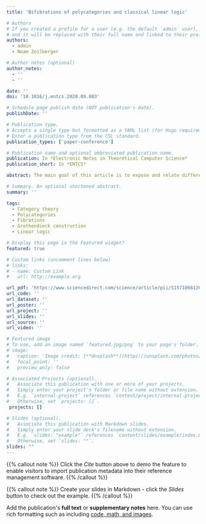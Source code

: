 ```yaml
---
title: 'Bifibrations of polycategories and classical linear logic'

# Authors
# If you created a profile for a user (e.g. the default `admin` user), write the username (folder name) here
# and it will be replaced with their full name and linked to their profile.
authors:
  - admin
  - Noam Zeilberger

# Author notes (optional)
author_notes:
  - ''
  - ''

date: ''
doi: '10.1016/j.entcs.2020.09.003'

# Schedule page publish date (NOT publication's date).
publishDate: ''

# Publication type.
# Accepts a single type but formatted as a YAML list (for Hugo requirements).
# Enter a publication type from the CSL standard.
publication_types: ['paper-conference']

# Publication name and optional abbreviated publication name.
publication: In *Electronic Notes in Theoretical Computer Science*
publication_short: In *ENTCS*

abstract: The main goal of this article is to expose and relate different ways of interpreting the multiplicative fragment of classical linear logic in polycategories. Polycategories are known to give rise to models of classical linear logic in so-called representable polycategories with duals, which ask for the existence of various polymaps satisfying the different universal properties needed to define tensor, par, and negation. We begin by explaining how these different universal properties can all be seen as instances of a single notion of universality of a polymap parameterised by an input or output object, which also generalises the classical notion of universal multimap in a multicategory. We then proceed to introduce a definition of in-cartesian and out-cartesian polymaps relative to a refinement system (= strict functor) of polycategories, in such a way that universal polymaps can be understood as a special case. In particular, we obtain that a polycategory is a representable polycategory with duals if and only if it is bifibred over the terminal polycategory . Finally, we present a Grothendieck correspondence between bifibrations of polycategories and pseudofunctors into **MAdj**, the (weak) 2-polycategory of multivariable adjunctions. When restricted to bifibrations over **1** we get back the correspondence between *-autonomous categories and Frobenius pseudomonoids in **MAdj** that was recently observed by Shulman.

# Summary. An optional shortened abstract.
summary: ''

tags:
  - Category theory
  - Polycategories
  - Fibrations
  - Grothendieck construction
  - Linear logic

# Display this page in the Featured widget?
featured: true

# Custom links (uncomment lines below)
# links:
# - name: Custom Link
#   url: http://example.org

url_pdf: 'https://www.sciencedirect.com/science/article/pii/S1571066120300499'
url_code: ''
url_dataset: ''
url_poster: ''
url_project: ''
url_slides: ''
url_source: ''
url_video: ''

# Featured image
# To use, add an image named `featured.jpg/png` to your page's folder.
# image:
#   caption: 'Image credit: [**Unsplash**](https://unsplash.com/photos/pLCdAaMFLTE)'
#   focal_point: ''
#   preview_only: false

# Associated Projects (optional).
#   Associate this publication with one or more of your projects.
#   Simply enter your project's folder or file name without extension.
#   E.g. `internal-project` references `content/project/internal-project/index.md`.
#   Otherwise, set `projects: []`.
 projects: []

# Slides (optional).
#   Associate this publication with Markdown slides.
#   Simply enter your slide deck's filename without extension.
#   E.g. `slides: "example"` references `content/slides/example/index.md`.
#   Otherwise, set `slides: ""`.
slides: ""
---
```


{{% callout note %}}
Click the _Cite_ button above to demo the feature to enable visitors to import publication metadata into their reference management software.
{{% /callout %}}

{{% callout note %}}
Create your slides in Markdown - click the _Slides_ button to check out the example.
{{% /callout %}}

Add the publication's **full text** or **supplementary notes** here. You can use rich formatting such as including [code, math, and images](https://docs.hugoblox.com/content/writing-markdown-latex/).
